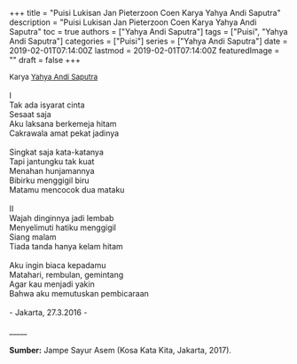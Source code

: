 +++
title = "Puisi Lukisan Jan Pieterzoon Coen Karya Yahya Andi Saputra"
description = "Puisi Lukisan Jan Pieterzoon Coen Karya Yahya Andi Saputra"
toc = true
authors = ["Yahya Andi Saputra"]
tags = ["Puisi", "Yahya Andi Saputra"]
categories = ["Puisi"]
series = ["Yahya Andi Saputra"]
date = 2019-02-01T07:14:00Z
lastmod = 2019-02-01T07:14:00Z
featuredImage = ""
draft = false
+++

<div style="text-align: justify;">
<div style="font-size: small;">Karya <a href="/authors/yahya-andi-saputra/" target="_blank">Yahya Andi Saputra</a></div><br />
I<br />Tak ada isyarat cinta<br />Sesaat saja<br />Aku laksana berkemeja hitam<br />Cakrawala amat pekat jadinya<br /><br />Singkat saja kata-katanya<br />Tapi jantungku tak kuat<br />Menahan hunjamannya<br />Bibirku menggigil biru<br />Matamu mencocok dua mataku<br /><br />II<br />Wajah dinginnya jadi lembab<br />Menyelimuti hatiku menggigil<br />Siang malam<br />Tiada tanda hanya kelam hitam<br /><br />Aku ingin biaca kepadamu<br />Matahari, rembulan, gemintang<br />Agar kau menjadi yakin<br />Bahwa aku memutuskan pembicaraan<br /><br />- Jakarta, 27.3.2016 -<br /><br />
_____<br /><br />
<b>Sumber:</b> Jampe Sayur Asem (Kosa Kata Kita, Jakarta, 2017).</div>
